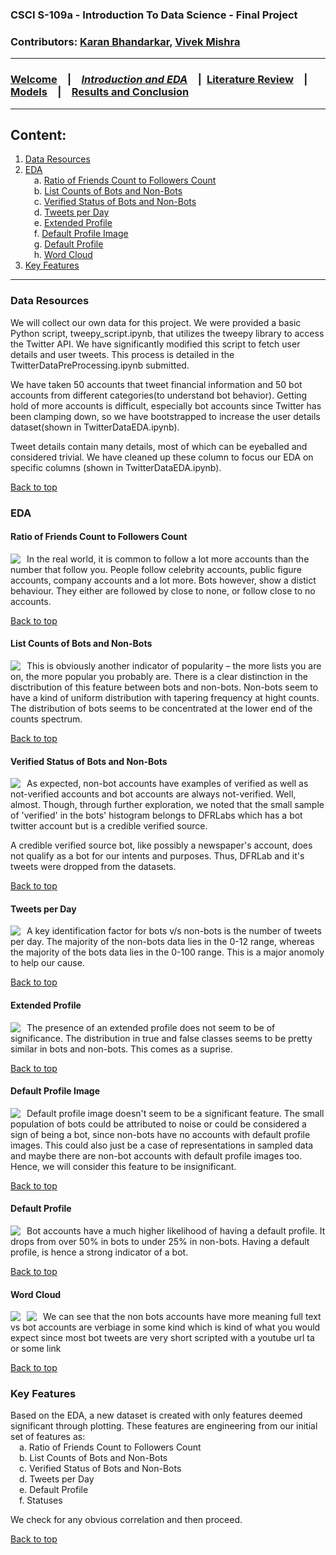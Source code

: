 ### CSCI S-109a - Introduction To Data Science - Final Project
### Contributors: [Karan Bhandarkar](mailto:karanbhandarkar@gmail.com), [Vivek Mishra](mailto:iblpvivek@icloud.com)
<HR>
  
### [Welcome](README.md)&emsp;|&emsp;[**_Introduction and EDA_**](intro-and-eda.md)&emsp;|&ensp;[Literature Review](lit-review.md)&emsp;|&emsp;[Models](models.md)&emsp;|&emsp;[Results and Conclusion](results-and-concl.md)
<HR>

## Content:
1. [Data Resources](#data-resources)
2. [EDA](#eda) <BR>
&emsp;a. [Ratio of Friends Count to Followers Count](#ratio-of-friends-count-to-followers-count) <BR>
&emsp;b. [List Counts of Bots and Non-Bots](#list-counts-of-bots-and-non-bots) <BR>
&emsp;c. [Verified Status of Bots and Non-Bots](#verified-status-of-bots-and-non-bots) <BR>
&emsp;d. [Tweets per Day](#tweets-per-day) <BR>
&emsp;e. [Extended Profile](#extended-profile) <BR>
&emsp;f. [Default Profile Image](#default-profile-image) <BR>
&emsp;g. [Default Profile](#default-profile) <BR>
&emsp;h. [Word Cloud](#word-cloud) <BR>
3. [Key Features](#key-features)

<HR>
  
### Data Resources

We will collect our own data for this project. We were provided a basic Python script, tweepy_script.ipynb, that utilizes the tweepy library to access the Twitter API. We have significantly modified this script to fetch user details and user tweets. This process is detailed in the TwitterDataPreProcessing.ipynb submitted.

We have taken 50 accounts that tweet financial information and 50 bot accounts from different categories(to understand bot behavior). Getting hold of more accounts is difficult, especially bot accounts since Twitter has been clamping down, so we have bootstrapped to increase the user details dataset(shown in TwitterDataEDA.ipynb). 

Tweet details contain many details, most of which can be eyeballed and considered trivial. We have cleaned up these column to focus our EDA on specific columns (shown in TwitterDataEDA.ipynb). 

[Back to top](#content)

### EDA

#### Ratio of Friends Count to Followers Count

<img src="../images/FriendsToFollowers.png"
     style="float: left; margin-right: 10px;" />

In the real world, it is common to follow a lot more accounts than the number that follow you. People follow celebrity accounts, public figure accounts, company accounts and a lot more. Bots however, show a distict behaviour. They either are followed by close to none, or follow close to no accounts.

[Back to top](#content)

#### List Counts of Bots and Non-Bots

<img src="../images/ListCounts.png"
     style="float: left; margin-right: 10px;" />

This is obviously another indicator of popularity – the more lists you are on, the more popular you probably are. There is a clear distinction in the disctribution of this feature between bots and non-bots. Non-bots seem to have a kind of uniform distribution with tapering frequency at hight counts. The distribution of bots seems to be concentrated at the lower end of the counts spectrum.

[Back to top](#content)

#### Verified Status of Bots and Non-Bots

<img src="../images/Verified.png"
     style="float: left; margin-right: 10px;" />

As expected, non-bot accounts have examples of verified as well as not-verified accounts and bot accounts are always not-verified. Well, almost. Though, through further exploration, we noted that the small sample of 'verified' in the bots' histogram belongs to DFRLabs which has a bot twitter account but is a credible verified source.

A credible verified source bot, like possibly a newspaper's account, does not qualify as a bot for our intents and purposes. Thus, DFRLab and it's tweets were dropped from the datasets.

[Back to top](#content)

#### Tweets per Day

<img src="../images/TweetsPerDay.png"
     style="float: left; margin-right: 10px;" />

A key identification factor for bots v/s non-bots is the number of tweets per day. The majority of the non-bots data lies in the 0-12 range, whereas the majority of the bots data lies in the 0-100 range. This is a major anomoly to help our cause.

[Back to top](#content)

#### Extended Profile

<img src="../images/ExtendedProfile.png"
     style="float: left; margin-right: 10px;" />
     
The presence of an extended profile does not seem to be of significance. The distribution in true and false classes seems to be pretty similar in bots and non-bots. This comes as a suprise.
     
[Back to top](#content)

#### Default Profile Image

<img src="../images/DefaultImage.png"
     style="float: left; margin-right: 10px;" />

Default profile image doesn't seem to be a significant feature. The small population of bots could be attributed to noise or could be considered a sign of being a bot, since non-bots have no accounts with default profile images. This could also just be a case of representations in sampled data and maybe there are non-bot accounts with default profile images too. Hence, we will consider this feature to be insignificant.

[Back to top](#content)

#### Default Profile

<img src="../images/DefaultProfile.png"
     style="float: left; margin-right: 10px;" />

Bot accounts have a much higher likelihood of having a default profile. It drops from over 50% in bots to under 25% in non-bots. Having a default profile, is hence a strong indicator of a bot. 

[Back to top](#content)

#### Word Cloud

<img src="../images/BotTweets.png"
     style="float: left; margin-right: 10px;" />
<img src="../images/NonBotTweets.png"
     style="float: left; margin-right: 10px;" />
     
We can see that the non bots accounts have more meaning full text vs bot accounts are verbiage in some kind which is kind of what you would expect since most bot tweets are very short scripted with a youtube url ta or some link

[Back to top](#content)

### Key Features

Based on the EDA, a new dataset is created with only features deemed significant through plotting. These features are engineering from our initial set of features as:<BR>
&emsp;a. Ratio of Friends Count to Followers Count <BR>
&emsp;b. List Counts of Bots and Non-Bots <BR>
&emsp;c. Verified Status of Bots and Non-Bots <BR>
&emsp;d. Tweets per Day <BR>
&emsp;e. Default Profile <BR>
&emsp;f. Statuses <BR>

We check for any obvious correlation and then proceed.

[Back to top](#content)
